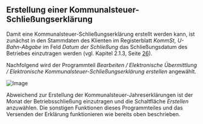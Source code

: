 ## Erstellung einer Kommunalsteuer-Schließungserklärung

Damit eine Kommunalsteuer-Schließungserklärung erstellt werden kann, ist zunächst in den Stammdaten des Klienten im Registerblatt *KommSt, U-Bahn-Abgabe* im Feld *Datum der Schließung* das Schließungsdatum des Betriebes einzutragen werden (vgl. Kapitel 2.1.3, Seite [26](#registerblatt-kommst-u-bahn)).

Nachfolgend wird der Programmteil *Bearbeiten / Elektronische Übermittlung / Elektronische Kommunalsteuer-Schließungserklärung erstellen* angewählt.

![Image](<img/image327.png>)

Abweichend zur Erstellung der Kommunalsteuer-Jahreserklärungen ist der Monat der Betriebsschließung einzutragen und die Schaltfläche *Erstellen* anzuwählen. Die sonstigen Funktionen dieses Programmteiles und das Versenden der Erklärung funktionieren wie bereits oben beschrieben.